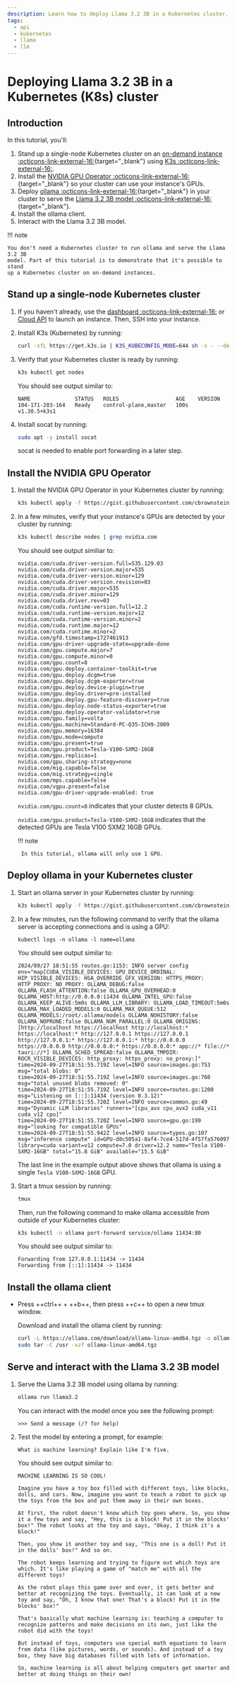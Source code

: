```yaml
---
description: Learn how to deploy Llama 3.2 3B in a Kubernetes cluster.
tags:
  - api
  - kubernetes
  - llama
  - llm
---
```


# Deploying Llama 3.2 3B in a Kubernetes (K8s) cluster

## Introduction

In this tutorial, you'll:

1. Stand up a single-node Kubernetes cluster on an
   [on-demand instance :octicons-link-external-16:](https://lambdalabs.com/service/gpu-cloud){target="_blank"}
   using [K3s :octicons-link-external-16:](https://k3s.io/).
1. Install the
   [NVIDIA GPU Operator :octicons-link-external-16:](https://docs.nvidia.com/datacenter/cloud-native/gpu-operator/latest/index.html){target="_blank"}
   so your cluster can use your instance's GPUs.
1. Deploy
   [ollama :octicons-link-external-16:](https://ollama.com/){target="_blank"} in
   your cluster to serve the
   [Llama 3.2 3B model :octicons-link-external-16:](https://ai.meta.com/blog/llama-3-2-connect-2024-vision-edge-mobile-devices/){target="_blank"}.
1. Install the ollama client.
1. Interact with the Llama 3.2 3B model.

!!! note

    You don't need a Kubernetes cluster to run ollama and serve the Llama 3.2 3B
    model. Part of this tutorial is to demonstrate that it's possible to stand
    up a Kubernetes cluster on on-demand instances.

## Stand up a single-node Kubernetes cluster

1. If you haven't already, use the
   [dashboard :octicons-link-external-16:](https://cloud.lambdalabs.com/instances)
   or [Cloud API](#) to launch an instance. Then, SSH into your instance.

1. Install K3s (Kubernetes) by running:

    ```bash
    curl -sfL https://get.k3s.io | K3S_KUBECONFIG_MODE=644 sh -s - --default-runtime=nvidia
    ```

1. Verify that your Kubernetes cluster is ready by running:

    ```bash
    k3s kubectl get nodes
    ```

    You should see output similar to:

    ```{.text .no-copy}
    NAME              STATUS   ROLES                  AGE    VERSION
    104-171-203-164   Ready    control-plane,master   100s   v1.30.5+k3s1
    ```

1. Install socat by running:

    ```bash
    sudo apt -y install socat
    ```

    socat is needed to enable port forwarding in a later step.

## Install the NVIDIA GPU Operator

1. Install the NVIDIA GPU Operator in your Kubernetes cluster by running:

    ```bash
    k3s kubectl apply -f https://gist.githubusercontent.com/cbrownstein-lambda/d9e0bb8c68bd415354122b31106bdd9b/raw/e8a813a5b723d397e683d935139611c5018cd5cb/nvidia-gpu-operator.yml
    ```

1. In a few minutes, verify that your instance's GPUs are detected by your
   cluster by running:

    ```bash
    k3s kubectl describe nodes | grep nvidia.com
    ```

    You should see output similiar to:

    ```{.text .no-copy}
    nvidia.com/cuda.driver-version.full=535.129.03
    nvidia.com/cuda.driver-version.major=535
    nvidia.com/cuda.driver-version.minor=129
    nvidia.com/cuda.driver-version.revision=03
    nvidia.com/cuda.driver.major=535
    nvidia.com/cuda.driver.minor=129
    nvidia.com/cuda.driver.rev=03
    nvidia.com/cuda.runtime-version.full=12.2
    nvidia.com/cuda.runtime-version.major=12
    nvidia.com/cuda.runtime-version.minor=2
    nvidia.com/cuda.runtime.major=12
    nvidia.com/cuda.runtime.minor=2
    nvidia.com/gfd.timestamp=1727461913
    nvidia.com/gpu-driver-upgrade-state=upgrade-done
    nvidia.com/gpu.compute.major=7
    nvidia.com/gpu.compute.minor=0
    nvidia.com/gpu.count=8
    nvidia.com/gpu.deploy.container-toolkit=true
    nvidia.com/gpu.deploy.dcgm=true
    nvidia.com/gpu.deploy.dcgm-exporter=true
    nvidia.com/gpu.deploy.device-plugin=true
    nvidia.com/gpu.deploy.driver=pre-installed
    nvidia.com/gpu.deploy.gpu-feature-discovery=true
    nvidia.com/gpu.deploy.node-status-exporter=true
    nvidia.com/gpu.deploy.operator-validator=true
    nvidia.com/gpu.family=volta
    nvidia.com/gpu.machine=Standard-PC-Q35-ICH9-2009
    nvidia.com/gpu.memory=16384
    nvidia.com/gpu.mode=compute
    nvidia.com/gpu.present=true
    nvidia.com/gpu.product=Tesla-V100-SXM2-16GB
    nvidia.com/gpu.replicas=1
    nvidia.com/gpu.sharing-strategy=none
    nvidia.com/mig.capable=false
    nvidia.com/mig.strategy=single
    nvidia.com/mps.capable=false
    nvidia.com/vgpu.present=false
    nvidia.com/gpu-driver-upgrade-enabled: true
    ```

    `nvidia.com/gpu.count=8` indicates that your cluster detects 8 GPUs.

    `nvidia.com/gpu.product=Tesla-V100-SXM2-16GB` indicates that the detected
    GPUs are Tesla V100 SXM2 16GB GPUs.

    !!! note

        In this tutorial, ollama will only use 1 GPU.

## Deploy ollama in your Kubernetes cluster

1. Start an ollama server in your Kubernetes cluster by running:

    ```bash
    k3s kubectl apply -f https://gist.githubusercontent.com/cbrownstein-lambda/123cdd1fb5134482a2e75d05ff087d89/raw/1d030438f0fd9e0b4d6df06be02679962b602159/ollama.yml
    ```

1. In a few minutes, run the following command to verify that the ollama server
   is accepting connections and is using a GPU:

    ```
    kubectl logs -n ollama -l name=ollama
    ```

    You should see output similar to:

    ```{.text .no-copy}
    2024/09/27 18:51:55 routes.go:1153: INFO server config env="map[CUDA_VISIBLE_DEVICES: GPU_DEVICE_ORDINAL: HIP_VISIBLE_DEVICES: HSA_OVERRIDE_GFX_VERSION: HTTPS_PROXY: HTTP_PROXY: NO_PROXY: OLLAMA_DEBUG:false OLLAMA_FLASH_ATTENTION:false OLLAMA_GPU_OVERHEAD:0 OLLAMA_HOST:http://0.0.0.0:11434 OLLAMA_INTEL_GPU:false OLLAMA_KEEP_ALIVE:5m0s OLLAMA_LLM_LIBRARY: OLLAMA_LOAD_TIMEOUT:5m0s OLLAMA_MAX_LOADED_MODELS:0 OLLAMA_MAX_QUEUE:512 OLLAMA_MODELS:/root/.ollama/models OLLAMA_NOHISTORY:false OLLAMA_NOPRUNE:false OLLAMA_NUM_PARALLEL:0 OLLAMA_ORIGINS:[http://localhost https://localhost http://localhost:* https://localhost:* http://127.0.0.1 https://127.0.0.1 http://127.0.0.1:* https://127.0.0.1:* http://0.0.0.0 https://0.0.0.0 http://0.0.0.0:* https://0.0.0.0:* app://* file://* tauri://*] OLLAMA_SCHED_SPREAD:false OLLAMA_TMPDIR: ROCR_VISIBLE_DEVICES: http_proxy: https_proxy: no_proxy:]"
    time=2024-09-27T18:51:55.719Z level=INFO source=images.go:753 msg="total blobs: 0"
    time=2024-09-27T18:51:55.719Z level=INFO source=images.go:760 msg="total unused blobs removed: 0"
    time=2024-09-27T18:51:55.719Z level=INFO source=routes.go:1200 msg="Listening on [::]:11434 (version 0.3.12)"
    time=2024-09-27T18:51:55.720Z level=INFO source=common.go:49 msg="Dynamic LLM libraries" runners="[cpu_avx cpu_avx2 cuda_v11 cuda_v12 cpu]"
    time=2024-09-27T18:51:55.720Z level=INFO source=gpu.go:199 msg="looking for compatible GPUs"
    time=2024-09-27T18:51:55.942Z level=INFO source=types.go:107 msg="inference compute" id=GPU-d8c505a1-8af4-7ce4-517d-4f57fa576097 library=cuda variant=v12 compute=7.0 driver=12.2 name="Tesla V100-SXM2-16GB" total="15.8 GiB" available="15.5 GiB"
    ```

    The last line in the example output above shows that ollama is using a
    single `Tesla V100-SXM2-16GB` GPU.

1. Start a tmux session by running:

    ```bash
    tmux
    ```

    Then, run the following command to make ollama accessible from outside of
    your Kubernetes cluster:

    ```bash
    k3s kubectl -n ollama port-forward service/ollama 11434:80
    ```

    You should see output similar to:

    ```{.text .no-copy}
    Forwarding from 127.0.0.1:11434 -> 11434
    Forwarding from [::1]:11434 -> 11434
    ```

## Install the ollama client

- Press ++ctrl++ + ++b++, then press ++c++ to open a new tmux window.

    Download and install the ollama client by running:

    ```bash
    curl -L https://ollama.com/download/ollama-linux-amd64.tgz -o ollama-linux-amd64.tgz
    sudo tar -C /usr -xzf ollama-linux-amd64.tgz
    ```

## Serve and interact with the Llama 3.2 3B model

1. Serve the Llama 3.2 3B model using ollama by running:

    ```bash
    ollama run llama3.2
    ```

    You can interact with the model once you see the following prompt:

    ```{.text .no-copy}
    >>> Send a message (/? for help)
    ```

1. Test the model by entering a prompt, for example:

    ```
    What is machine learning? Explain like I'm five.
    ```

    You should see output similar to:

    ```{.text .no-copy}
    MACHINE LEARNING IS SO COOL!

    Imagine you have a toy box filled with different toys, like blocks, dolls, and cars. Now, imagine you want to teach a robot to pick up the toys from the box and put them away in their own boxes.

    At first, the robot doesn't know which toy goes where. So, you show it a few toys and say, "Hey, this is a block! Put it in the blocks' box!" The robot looks at the toy and says, "Okay, I think it's a block!"

    Then, you show it another toy and say, "This one is a doll! Put it in the dolls' box!" And so on.

    The robot keeps learning and trying to figure out which toys are which. It's like playing a game of "match me" with all the different toys!

    As the robot plays this game over and over, it gets better and better at recognizing the toys. Eventually, it can look at a new toy and say, "Oh, I know that one! That's a block! Put it in the blocks' box!"

    That's basically what machine learning is: teaching a computer to recognize patterns and make decisions on its own, just like the robot did with the toys!

    But instead of toys, computers use special math equations to learn from data (like pictures, words, or sounds). And instead of a toy box, they have big databases filled with lots of information.

    So, machine learning is all about helping computers get smarter and better at doing things on their own!
    ```
